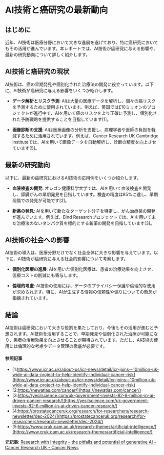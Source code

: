 # AI技術と癌研究の最新動向

## はじめに

近年、AI技術は医療分野において大きな進展を遂げており、特に癌研究においてもその活用が進んでいます。本レポートでは、AI技術が癌研究に与える影響や、最新の研究動向について詳しく紹介します。

## AI技術と癌研究の現状

AI技術は、癌の早期発見や個別化された治療法の開発に役立っています。以下に、AI技術が癌研究に与える影響をいくつか紹介します。

- **データ解析とリスク予測**: AIは大量の医療データを解析し、個々の癌リスクを予測するために使用されています。例えば、英国では£10ミリオンのプロジェクトが進行中で、AIを用いて癌のリスクをより正確に予測し、個別化された予防戦略を提供することを目指しています[1]。

- **画像診断の支援**: AIは医療画像の分析を支援し、病理学者や医師の負担を軽減するために活用されています。例えば、Cancer Research UK Cambridge Instituteでは、AIを用いて画像データを自動解析し、診断の精度を向上させています[5]。

## 最新の研究動向

以下に、最新の癌研究におけるAI技術の応用例をいくつか紹介します。

- **血液検査の開発**: オレゴン健康科学大学では、AIを用いて血液検査を開発し、膵臓がんの早期発見を目指しています。検査の精度は85%に達し、早期段階での発見が可能です[2]。

- **新薬の発見**: AIを用いて新たなターゲット分子を特定し、がん治療薬の開発が進んでいます。例えば、Bind Researchプロジェクトでは、AIを用いて未だ治療法のないタンパク質を標的とする新薬の開発を目指しています[3]。

## AI技術の社会への影響

AI技術の導入は、医療分野だけでなく社会全体に大きな影響を与えています。以下に、AI技術が癌研究に与える社会的影響について考察します。

- **個別化医療の進展**: AIを用いた個別化医療は、患者の治療効果を向上させ、医療コストの削減にも寄与します。

- **倫理的考慮**: AI技術の使用には、データのプライバシー保護や倫理的な使用が求められます。特に、AIが生成する情報の信頼性や偏りについての懸念が指摘されています。

## 結論

AI技術は癌研究において大きな役割を果たしており、今後もその活用が進むと予想されます。AI技術を活用することで、早期発見や個別化された治療が可能になり、患者の治療効果を向上させることが期待されています。ただし、AI技術の使用には倫理的な考慮やデータ管理の徹底が必要です。

#### 参照記事
- [1:https://www.icr.ac.uk/about-us/icr-news/detail/icr-joins--10million-uk-wide-ai-data-project-to-help-identify-individual-cancer-risk](https://www.icr.ac.uk/about-us/icr-news/detail/icr-joins--10million-uk-wide-ai-data-project-to-help-identify-individual-cancer-risk)
- [2:https://newatlas.com/cancer/](https://newatlas.com/cancer/)
- [3:https://yesilscience.com/uk-government-invests-82-6-million-in-ai-driven-cancer-research/](https://yesilscience.com/uk-government-invests-82-6-million-in-ai-driven-cancer-research/)
- [4:https://prostatecanceruk.org/research/for-researchers/research-newsletter/dec-2024/](https://prostatecanceruk.org/research/for-researchers/research-newsletter/dec-2024/)
- [5:https://www.cruk.cam.ac.uk/research-themes/artificial-intelligence/](https://www.cruk.cam.ac.uk/research-themes/artificial-intelligence/)


**元記事:** [Research with Integrity – the pitfalls and potential of generative AI - Cancer Research UK - Cancer News](https://news.cancerresearchuk.org/2025/03/26/research-with-integrity-the-pitfalls-and-potential-of-generative-ai/)
